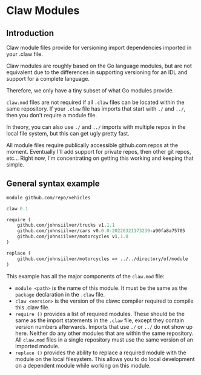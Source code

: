 # Claw Modules

## Introduction

Claw module files provide for versioning import dependencies imported in your .claw file.

Claw modules are roughly based on the Go language modules, but are not equivalent due to the differences in supporting versioning for an IDL and support for a complete language.

Therefore, we only have a tiny subset of what Go modules provide.

`claw.mod` files are not required if all `.claw` files can be located within the same repository. If your `.claw` file has imports that start with `./` and `../`, then you don't require a module file. 

In theory, you can also use `./` and `../` imports with multiple repos in the local file system, but this can get ugly pretty fast.

All module files require publically accessible github.com repos at the moment. Eventually I'll add support for private repos, then other git repos, etc... Right now, I'm concentrating on getting this working and keeping that simple.

## General syntax example

```claw.mod
module github.com/repo/vehicles

claw 0.1

require (
	github.com/johnsiilver/trucks v1.1.1
	github.com/johnsiilver/cars v0.0.0-20220321173239-a90fa8a75705
	github.com/johnsiilver/motorcycles v1.1.0
)

replace (
    github.com/johnsiilver/motorcycles => ../../directory/of/module
)
```

This example has all the major components of the `claw.mod` file:

* `module <path>` is the name of this module. It must be the same as the `package` declaration in the `.claw` file.
* `claw <version>` is the version of the clawc compiler required to compile this .claw file.
* `require ()` provides a list of required modules. These should be the same as the import statements in the `.claw` file, except they contain version numbers afterwards. Imports that use `./` or `../` do not show up here. Neither do any other modules that are within the same repository. All `claw.mod` files in a single repository must use the same version of an imported module.
* `replace ()` provides the ability to replace a required module with the module on the local filesystem. This allows you to do local development on a dependent module while working on this module.